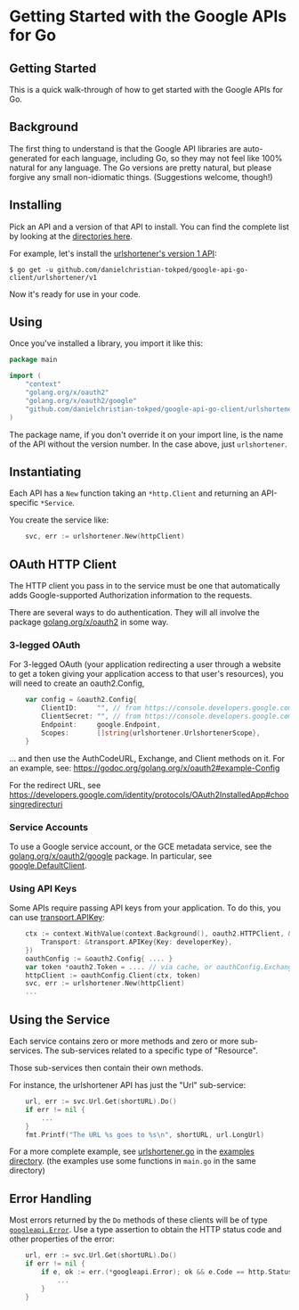 # Getting Started with the Google APIs for Go

## Getting Started

This is a quick walk-through of how to get started with the Google APIs for Go.

## Background

The first thing to understand is that the Google API libraries are auto-generated for
each language, including Go, so they may not feel like 100% natural for any language.
The Go versions are pretty natural, but please forgive any small non-idiomatic things.
(Suggestions welcome, though!)

## Installing

Pick an API and a version of that API to install.
You can find the complete list by looking at the
[directories here](https://github.com/google/google-api-go-client/tree/master/).

For example, let's install the
[urlshortener's version 1 API](https://godoc.org/github.com/danielchristian-tokped/google-api-go-client/urlshortener/v1):

```
$ go get -u github.com/danielchristian-tokped/google-api-go-client/urlshortener/v1
```

Now it's ready for use in your code.

## Using

Once you've installed a library, you import it like this:

```go
package main

import (
    "context"
    "golang.org/x/oauth2"
    "golang.org/x/oauth2/google"
    "github.com/danielchristian-tokped/google-api-go-client/urlshortener/v1"
)
```

The package name, if you don't override it on your import line, is the name of the
API without the version number. In the case above, just `urlshortener`.

## Instantiating

Each API has a `New` function taking an `*http.Client` and returning an API-specific `*Service`.

You create the service like:

```go
    svc, err := urlshortener.New(httpClient)
```

## OAuth HTTP Client

The HTTP client you pass in to the service must be one that automatically adds
Google-supported Authorization information to the requests.

There are several ways to do authentication. They will all involve the package
[golang.org/x/oauth2](https://godoc.org/golang.org/x/oauth2) in some way.

### 3-legged OAuth

For 3-legged OAuth (your application redirecting a user through a website to get a
token giving your application access to that user's resources), you will need to
create an oauth2.Config,


```go
    var config = &oauth2.Config{
        ClientID:     "", // from https://console.developers.google.com/project/<your-project-id>/apiui/credential
        ClientSecret: "", // from https://console.developers.google.com/project/<your-project-id>/apiui/credential
        Endpoint:     google.Endpoint,
        Scopes:       []string{urlshortener.UrlshortenerScope},
    }
```

... and then use the AuthCodeURL, Exchange, and Client methods on it.
For an example, see: https://godoc.org/golang.org/x/oauth2#example-Config

For the redirect URL, see
https://developers.google.com/identity/protocols/OAuth2InstalledApp#choosingredirecturi

### Service Accounts

To use a Google service account, or the GCE metadata service, see
the [golang.org/x/oauth2/google](https://godoc.org/golang.org/x/oauth2/google) package.
In particular, see [google.DefaultClient](https://godoc.org/golang.org/x/oauth2/google#DefaultClient).

### Using API Keys

Some APIs require passing API keys from your application.
To do this, you can use
[transport.APIKey](https://godoc.org/github.com/danielchristian-tokped/google-api-go-client/googleapi/transport#APIKey):

```go
    ctx := context.WithValue(context.Background(), oauth2.HTTPClient, &http.Client{
        Transport: &transport.APIKey{Key: developerKey},
    })
    oauthConfig := &oauth2.Config{ .... }
    var token *oauth2.Token = .... // via cache, or oauthConfig.Exchange
    httpClient := oauthConfig.Client(ctx, token)
    svc, err := urlshortener.New(httpClient)
    ...
```

## Using the Service

Each service contains zero or more methods and zero or more sub-services.
The sub-services related to a specific type of "Resource".

Those sub-services then contain their own methods.

For instance, the urlshortener API has just the "Url" sub-service:

```go
    url, err := svc.Url.Get(shortURL).Do()
    if err != nil {
        ...
    }
    fmt.Printf("The URL %s goes to %s\n", shortURL, url.LongUrl)
```

For a more complete example, see
[urlshortener.go](https://github.com/google/google-api-go-client/tree/master/examples/urlshortener.go)
in the [examples directory](https://github.com/google/google-api-go-client/tree/master/examples/).
(the examples use some functions in `main.go` in the same directory)

## Error Handling

Most errors returned by the `Do` methods of these clients will be of type
[`googleapi.Error`](https://godoc.org/github.com/danielchristian-tokped/google-api-go-client/googleapi#Error).
Use a type assertion to obtain the HTTP status code and other properties of the
error:

```go
    url, err := svc.Url.Get(shortURL).Do()
    if err != nil {
        if e, ok := err.(*googleapi.Error); ok && e.Code == http.StatusNotFound {
            ...
        }
    }
```
